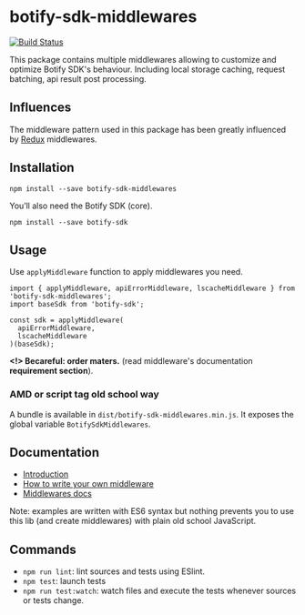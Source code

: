 # botify-sdk-middlewares

[![Build Status](https://travis-ci.org/botify-labs/botify-sdk-js-middlewares.svg?branch=master)](https://travis-ci.org/botify-labs/botify-sdk-js-middlewares)

This package contains multiple middlewares allowing to customize and optimize  Botify SDK's behaviour. Including local storage caching, request batching, api result post processing.


## Influences

The middleware pattern used in this package has been greatly influenced by [Redux](https://github.com/rackt/redux) middlewares.


## Installation
```
npm install --save botify-sdk-middlewares
```

You’ll also need the Botify SDK (core).
```
npm install --save botify-sdk
```

## Usage
Use `applyMiddleware` function to apply middlewares you need.

```JS
import { applyMiddleware, apiErrorMiddleware, lscacheMiddleware } from 'botify-sdk-middlewares';
import baseSdk from 'botify-sdk';

const sdk = applyMiddleware(
  apiErrorMiddleware,
  lscacheMiddleware
)(baseSdk);
```
**<!> Becareful: order maters.** (read middleware's documentation **requirement section**).

### AMD or script tag old school way
A bundle is available in `dist/botify-sdk-middlewares.min.js`. It exposes the global variable `BotifySdkMiddlewares`.


## Documentation
- [Introduction](https://github.com/botify-labs/botify-sdk-js-middlewares/blob/master/docs/introduction.md)
- [How to write your own middleware](https://github.com/botify-labs/botify-sdk-js-middlewares/blob/master/docs/howToWriteYourOwnMiddleware.md)
- [Middlewares docs](https://github.com/botify-labs/botify-sdk-js-middlewares/tree/master/docs/middlewares)

Note: examples are written with ES6 syntax but nothing prevents you to use this lib (and create middlewares) with plain old school JavaScript.


## Commands

- `npm run lint`: lint sources and tests using ESlint.
- `npm test`: launch tests
- `npm run test:watch`: watch files and execute the tests whenever sources or tests change.
